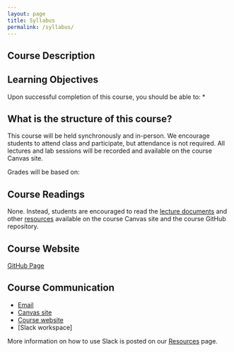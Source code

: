 ```yaml
---
layout: page
title: Syllabus
permalink: /syllabus/
---
```


## Course Description



## Learning Objectives

Upon successful completion of this course, you should be able to:
* 

## What is the structure of this course?

This course will be held synchronously and in-person. We encourage students to attend class and participate, but attendance is not required. All lectures and lab sessions will be recorded and available on the course Canvas site.

Grades will be based on:



## Course Readings

None. Instead, students are encouraged to read the [lecture documents](/lectures) and other [resources](/resources) available on the course Canvas site and the course GitHub repository.

## Course Website

[GitHub Page](http://basics-of-statistical-inference-fa24.github.io/)

## Course Communication

* [Email](mailto:dongdongli@hsph.harvard.edu?cc=dli.stats@gmail.com)
* [Canvas site]()
* [Course website]()
* [Slack workspace]

More information on how to use Slack is posted on our [Resources](/resources/) page.

